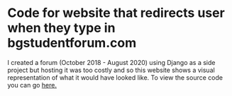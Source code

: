 # Code for website that redirects user when they type in bgstudentforum.com
<p>I created a forum (October 2018 - August 2020) using Django as a side project but hosting it was too costly 
and so this website shows a visual representation of what it would have looked like. To view the source code you can go 
<a href="https://github.com/shakeelmajeed-work/bgstudentforum">here.</a></p>
